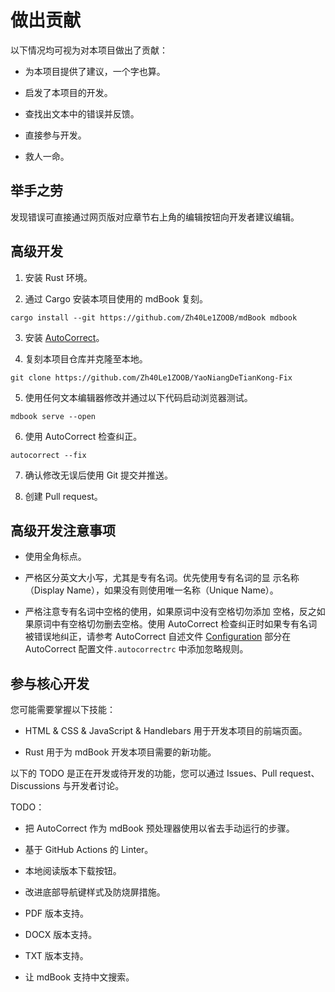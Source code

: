 # 做出贡献

以下情况均可视为对本项目做出了贡献：

- 为本项目提供了建议，一个字也算。

- 启发了本项目的开发。

- 查找出文本中的错误并反馈。

- 直接参与开发。

- 救人一命。

## 举手之劳

发现错误可直接通过网页版对应章节右上角的编辑按钮向开发者建议编辑。

## 高级开发

1. 安装 Rust 环境。

2. 通过 Cargo 安装本项目使用的 mdBook 复刻。

```shell
cargo install --git https://github.com/Zh40Le1ZOOB/mdBook mdbook
```

3. 安装 [AutoCorrect](https://github.com/huacnlee/autocorrect)。

4. 复刻本项目仓库并克隆至本地。

```shell
git clone https://github.com/Zh40Le1ZOOB/YaoNiangDeTianKong-Fix
```

5. 使用任何文本编辑器修改并通过以下代码启动浏览器测试。

```shell
mdbook serve --open
```

6. 使用 AutoCorrect 检查纠正。

```shell
autocorrect --fix
```

7. 确认修改无误后使用 Git 提交并推送。

8. 创建 Pull request。

## 高级开发注意事项

- 使用全角标点。

- 严格区分英文大小写，尤其是专有名词。优先使用专有名词的显 示名称（Display Name），如果没有则使用唯一名称（Unique Name）。

- 严格注意专有名词中空格的使用，如果原词中没有空格切勿添加 空格，反之如果原词中有空格切勿删去空格。使用 AutoCorrect 检查纠正时如果专有名词被错误地纠正，请参考 AutoCorrect 自述文件 [Configuration](https://github.com/huacnlee/autocorrect#configuration) 部分在 AutoCorrect 配置文件`.autocorrectrc` 中添加忽略规则。

## 参与核心开发

您可能需要掌握以下技能：

- HTML & CSS & JavaScript & Handlebars 用于开发本项目的前端页面。

- Rust 用于为 mdBook 开发本项目需要的新功能。

以下的 TODO 是正在开发或待开发的功能，您可以通过 Issues、Pull request、Discussions 与开发者讨论。

TODO：

- 把 AutoCorrect 作为 mdBook 预处理器使用以省去手动运行的步骤。

- 基于 GitHub Actions 的 Linter。

- 本地阅读版本下载按钮。

- 改进底部导航键样式及防烧屏措施。

- PDF 版本支持。

- DOCX 版本支持。

- TXT 版本支持。

- 让 mdBook 支持中文搜索。

